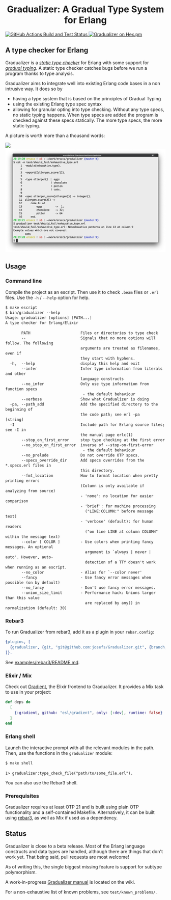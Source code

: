 <h1 align="center">Gradualizer: A Gradual Type System for Erlang</h1>
<a href="https://github.com/josefs/Gradualizer/actions/workflows/build-and-test.yml">
  <img src="https://github.com/josefs/Gradualizer/actions/workflows/build-and-test.yml/badge.svg"
       alt="GitHub Actions Build and Test Status" />
</a>
<a href="https://hex.pm/packages/gradualizer">
  <img src="https://img.shields.io/hexpm/v/gradualizer.svg"
       alt="Gradualizer on Hex.pm" />
</a>


## A type checker for Erlang

Gradualizer is a [_static type checker_][static-type-checker] for Erlang
with some support for [_gradual typing_][gradual-typing].
A static type checker catches bugs before we run a program thanks to type analysis.

[static-type-checker]: https://en.wikipedia.org/wiki/Type_system#Static_type_checking
[gradual-typing]: https://wphomes.soic.indiana.edu/jsiek/what-is-gradual-typing/

Gradualizer aims to integrate well into existing Erlang code bases in a non intrusive way.
It does so by

* having a type system that is based on the principles of Gradual Typing
* using the existing Erlang type spec syntax
* allowing for granular opting into type checking. Without any type specs, no static typing happens.
  When type specs are added the program is checked against
  these specs statically. The more type specs, the more static typing.

A picture is worth more than a thousand words:

[![](screenshots/exhaustive_type.png) ![](doc/screenshots/exhaustive_type.png)][examples]

[examples]: https://github.com/josefs/Gradualizer/blob/master/doc/examples.md


## Usage

### Command line

Compile the project as an escript. Then use it to check `.beam` files or `.erl` files.
Use the `-h` / `--help` option for help.

```
$ make escript
$ bin/gradualizer --help
Usage: gradualizer [options] [PATH...]
A type checker for Erlang/Elixir

       PATH                      Files or directories to type check
       --                        Signals that no more options will follow. The following
                                 arguments are treated as filenames, even if
                                 they start with hyphens.
  -h,  --help                    display this help and exit
       --infer                   Infer type information from literals and other
                                 language constructs
       --no_infer                Only use type information from function specs
                                  - the default behaviour
       --verbose                 Show what Gradualizer is doing
  -pa, --path_add                Add the specified directory to the beginning of
                                 the code path; see erl -pa             [string]
  -I                             Include path for Erlang source files; see -I in
                                 the manual page erlc(1)
       --stop_on_first_error     stop type checking at the first error
       --no_stop_on_first_error  inverse of --stop-on-first-error
                                  - the default behaviour
       --no_prelude              Do not override OTP specs.
       --specs_override_dir      Add specs overrides from the *.specs.erl files in
                                 this directory.
       --fmt_location            How to format location when pretty printing errors
                                 (Column is only available if analyzing from source)
                                 - 'none': no location for easier comparison
                                 - 'brief': for machine processing
                                   ("LINE:COLUMN:" before message text)
                                 - 'verbose' (default): for human readers
                                   ("on line LINE at column COLUMN" within the message text)
       --color [ COLOR ]         - Use colors when printing fancy messages. An optional
                                   argument is `always | never | auto'. However, auto-
                                   detection of a TTY doesn't work when running as an escript.
       --no_color                - Alias for `--color never'
       --fancy                   - Use fancy error messages when possible (on by default)
       --no_fancy                - Don't use fancy error messages.
       --union_size_limit        - Performance hack: Unions larger than this value
                                   are replaced by any() in normalization (default: 30)
```


### Rebar3

To run Gradualizer from rebar3, add it as a plugin in your `rebar.config`:

```erlang
{plugins, [
  {gradualizer, {git, "git@github.com:josefs/Gradualizer.git", {branch, "master"}}}
]}.
```

See [examples/rebar3/README.md](examples/rebar3/README.md).


### Elixir / Mix

Check out [Gradient](https://github.com/esl/gradient), the Elixir frontend to Gradualizer.
It provides a Mix task to use in your project:

```elixir
def deps do
  [
    {:gradient, github: "esl/gradient", only: [:dev], runtime: false}
  ]
end
```


### Erlang shell

Launch the interactive prompt with all the relevant modules in the path.
Then, use the functions in the `gradualizer` module:

```
$ make shell

1> gradualizer:type_check_file("path/to/some_file.erl").
```

You can also use the Rebar3 shell.


### Prerequisites

Gradualizer requires at least OTP 21 and is built using plain OTP
functionality and a self-contained Makefile.
Alternatively, it can be built using [rebar3](https://www.rebar3.org/),
as well as Mix if used as a dependency.


## Status

Gradualizer is close to a beta release. Most of the Erlang language constructs and
data types are handled, although there are things that don't work yet.
That being said, pull requests are most welcome!

As of writing this, the single biggest missing feature is support for subtype polymorphism.

A work-in-progress [Gradualizer manual](https://github.com/josefs/Gradualizer/wiki)
is located on the wiki.

For a non-exhaustive list of known problems, see `test/known_problems/`.
